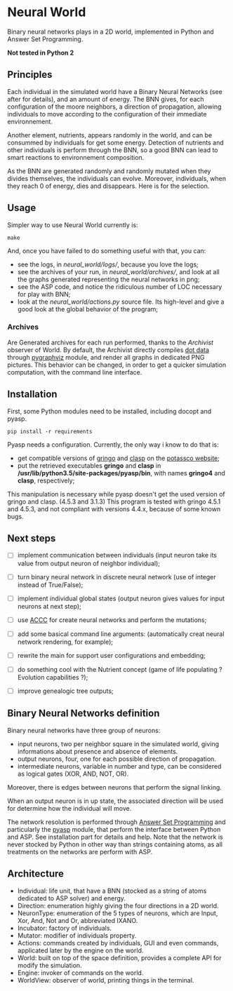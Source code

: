 # Neural World
Binary neural networks plays in a 2D world, implemented in Python and Answer Set Programming.

__Not tested in Python 2__



## Principles
Each individual in the simulated world have a Binary Neural Networks (see after for details), and an amount of energy.
The BNN gives, for each configuration of the moore neighbors, a direction of propagation, allowing individuals to move according
to the configuration of their immediate environnement.

Another element, nutrients, appears randomly in the world, and can be consummed by individuals for get some energy.
Detection of nutrients and other individuals is perform through the BNN, so a good BNN can lead to smart reactions to environnement composition.

As the BNN are generated randomly and randomly mutated when they divides themselves, the individuals can evolve.
Moreover, individuals, when they reach 0 of energy, dies and disappears. Here is for the selection.


## Usage
Simpler way to use Neural World currently is:

    make

And, once you have failed to do something useful with that, you can:
- see the logs, in *neural_world/logs/*, because you love the logs;
- see the archives of your run, in *neural_world/archives/*, and look at all the graphs generated representing the neural networks in png;
- see the ASP code, and notice the ridiculous number of LOC necessary for play with BNN;
- look at the *neural_world/actions.py* source file. Its high-level and give a good look at the global behavior of the program;

### Archives
Are Generated archives for each run performed, thanks to the *Archivist* observer of World.
By default, the Archivist directly compiles [dot data]() through [pygraphviz]() module, and render all graphs in dedicated PNG pictures.
This behavior can be changed, in order to get a quicker simulation computation, with the command line interface.


## Installation
First, some Python modules need to be installed, including docopt and pyasp.

    pip install -r requirements

Pyasp needs a configuration. Currently, the only way i know to do that is:
- get compatible versions of [gringo](http://sourceforge.net/projects/potassco/files/gringo/4.5.3/) and [clasp](http://sourceforge.net/projects/potassco/files/clasp/3.1.3/) on the [potassco website](http://sourceforge.net/projects/potassco/files);
- put the retrieved executables __gringo__ and __clasp__ in __/usr/lib/python3.5/site-packages/pyasp/bin__, with names __gringo4__ and __clasp__, respectively;

This manipulation is necessary while pyasp doesn't get the used version of gringo and clasp. (4.5.3 and 3.1.3)
This program is tested with gringo 4.5.1 and 4.5.3, and not compliant with versions 4.4.x, because of some known bugs.


## Next steps
- [ ] implement communication between individuals (input neuron take its value from output neuron of neighbor individual);
- [ ] turn binary neural network in discrete neural network (use of integer instead of True/False);
- [ ] implement individual global states (output neuron gives values for input neurons at next step);
- [ ] use [ACCC](https://github.com/Aluriak/ACCC) for create neural networks and perform the mutations;
- [ ] add some basical command line arguments: (automatically creat neural network rendering, for example);
- [ ] rewrite the main for support user configurations and embedding;
- [ ] do something cool with the Nutrient concept (game of life populating ? Evolution capabilities ?);
- [ ] improve genealogic tree outputs;


## Binary Neural Networks definition
Binary neural networks have three group of neurons:
- input neurons, two per neighbor square in the simulated world, giving informations about presence and absence of elements.
- output neurons, four, one for each possible direction of propagation.
- intermediate neurons, variable in number and type, can be considered as logical gates (XOR, AND, NOT, OR).

Moreover, there is edges between neurons that perform the signal linking.

When an output neuron is in up state, the associated direction will be used for determine how the individual will move.


The network resolution is performed through [Answer Set Programming](https://en.wikipedia.org/wiki/Answer_set_programming)
and particularly the [pyasp](https://pypi.python.org/pypi/pyasp/) module, that perform the interface between Python and ASP.
See installation part for details and help.
Note that the network is never stocked by Python in other way than strings containing atoms, as all treatments on the networks are perform with ASP.


## Architecture
- Individual: life unit, that have a BNN (stocked as a string of atoms dedicated to ASP solver) and energy.
- Direction: enumeration highly giving the four directions in a 2D world.
- NeuronType: enumeration of the 5 types of neurons, which are Input, Xor, And, Not and Or, abbreviated IXANO.
- Incubator: factory of individuals.
- Mutator: modifier of individuals property.
- Actions: commands created by individuals, GUI and even commands, applicated later by the engine on the world.
- World: built on top of the space definition, provides a complete API for modify the simulation.
- Engine: invoker of commands on the world.
- WorldView: observer of world, printing things in the terminal.
